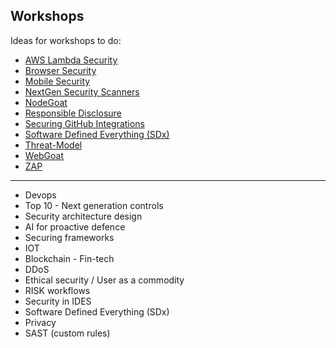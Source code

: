 ## Workshops

Ideas for workshops to do:

- [AWS Lambda Security](AWS-Lambda-Security.md)
- [Browser Security](Browser-security.md)
- [Mobile Security](Mobile_Security.md)
- [NextGen Security Scanners](NextGen-SecurityScanners.md)
- [NodeGoat](NodeGoat.md)
- [Responsible Disclosure](Responsible-disclosure.md)
- [Securing GitHub Integrations](Securing-GitHub-Integrations.md)
- [Software Defined Everything (SDx)](Software-Defined-Everything-(SDx).md)
- [Threat-Model](Threat-Model.md)
- [WebGoat](WebGoat.md)
- [ZAP](ZAP.md)

----

- Devops
- Top 10 - Next generation controls
- Security architecture design
- AI for proactive defence
- Securing frameworks
- IOT
- Blockchain - Fin-tech
- DDoS
- Ethical security / User as a commodity
- RISK workflows
- Security in IDES
- Software Defined Everything (SDx)
- Privacy
- SAST (custom rules)
